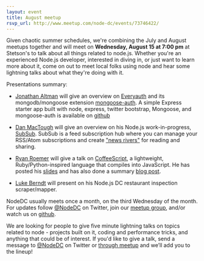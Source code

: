 ```yaml
---
layout: event
title: August meetup
rsvp_url: http://www.meetup.com/node-dc/events/73746422/
---
```


Given chaotic summer schedules, we're combining the July and August meetups together and will meet on **Wednesday, August 15 at 7:00 pm** at Stetson's to talk about all things related to node.js. Whether you're an experienced Node.js developer, interested in diving in, or just want to learn more about it, come on out to meet local folks using node and hear some lightning talks about what they're doing with it.

Presentations summary:

- [Jonathan Altman](https://twitter.com/async_io) will give an overview on [Everyauth](http://everyauth.com) and its mongodb/mongoose extension [mongoose-auth](https://github.com/bnoguchi/mongoose-auth). A simple Express starter app built with node, express, twitter bootstrap, Mongoose, and mongoose-auth is available on [github](https://github.com/jonathana/expspreleton)

- [Dan MacTough](https://twitter.com/danmactough) will give an overview on his Node.js work-in-progress, [SubSub](http://subsub.org). SubSub is a feed subscription hub where you can manage your RSS/Atom subscriptions and create ["news rivers"](http://www.reallysimplesyndication.com/riverOfNews) for reading and sharing.

- [Ryan Roemer](https://twitter.com/ryan_roemer) will give a talk on [CoffeeScript](http://coffeescript.org/), a lightweight, Ruby/Python-inspired language that compiles into JavaScript. He has posted his [slides](http://ryan-roemer.github.com/nodedc-coffeescript-talk/) and has also done a summary [blog post](http://loose-bits.com/2012/08/16/five-things-i-like-about-coffeescript.html).

- [Luke Berndt](https://twitter.com/LukeBerndt) will present on his Node.js DC restaurant inspection scraper/mapper.

NodeDC usually meets once a month, on the third Wednesday of the month. For updates follow [@NodeDC](http://twitter.com/nodedc) on Twitter, join our [meetup group](http://www.meetup.com/node-dc/), and/or watch us on [github](https://github.com/nodedc/nodedc.github.com).

We are looking for people to give five minute lightning talks on topics related to node - projects built on it, coding and performance tricks, and anything that could be of interest. If you'd like to give a talk, send a message to [@NodeDC](http://twitter.com/nodedc) on Twitter or [through meetup](http://www.meetup.com/node-dc/) and we’ll add you to the lineup!



